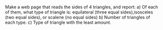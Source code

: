 Make a web page that reads the sides of 4 triangles, and report:
a) Of each of them, what type of triangle is: equilateral (three equal sides),isosceles (two equal sides), or scalene (no equal sides)
b) Number of triangles of each type.
c) Type of triangle with the least amount.